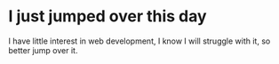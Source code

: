 # I just jumped over this day

I have little interest in web development, I know I will struggle with it, so better jump over it.
